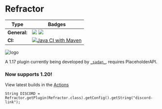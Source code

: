 # Refractor
| Type              | Badges                                                                                                                                                                                                                                                                                                                                                                               |
|-------------------|--------------------------------------------------------------------------------------------------------------------------------------------------------------------------------------------------------------------------------------------------------------------------------------------------------------------------------------------------------------------------------------|
| **General:**      | ![](https://img.shields.io/github/v/release/thebozzz34/Refractor) ![](https://img.shields.io/badge/Supports%3A%20-Spigot%201.19-orange)                                                                        |                                             |
| **CI:**   | [![Java CI with Maven](https://github.com/TheBozzz34/Refractor/actions/workflows/maven.yml/badge.svg?branch=master)](https://github.com/TheBozzz34/Refractor/actions/workflows/maven.yml) |
                                                                                                                                                                                                                                                                                                                                                                                                                                              


![logo](https://bstats.org/signatures/bukkit/Refractor.svg)

A 1.17 plugin currently being developed by [`_sadan_`](https://discordapp.com/users/457659194535837727), requires PlaceholderAPI.


### Now supports 1.20!


View latest builds in the [Actions](https://github.com/TheBozzz34/Refractor/actions/workflows/maven.yml)


`String DISCORD = Refractor.getPlugin(Refractor.class).getConfig().getString("discord-link");`
